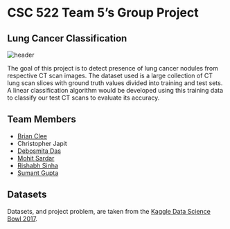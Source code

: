 # CSC 522 Team 5’s Group Project
## Lung Cancer Classification

![header](https://www.kaggle.io/svf/1028993/84c1f676416439fdd579990e4105d8c7/__results___files/__results___7_1.png)

The goal of this project is to detect presence of lung cancer nodules from respective CT scan images. The dataset used is a large collection of CT lung scan slices with ground truth values divided into training and test sets. A linear classification algorithm would be developed using this training data to classify our test CT scans to evaluate its accuracy.

## Team Members
- [Brian Clee](https://github.com/cleebp)
- Christopher Japit
- [Debosmita Das](https://github.com/debosmitadas28)
- [Mohit Sardar](https://github.com/mohits19)
- [Rishabh Sinha](https://github.com/Rishabh2693)
- [Sumant Gupta](https://github.com/skgupta2)

## Datasets

Datasets, and project problem, are taken from the [Kaggle Data Science Bowl 2017](https://www.kaggle.com/c/data-science-bowl-2017/data).
